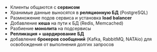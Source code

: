 
- Клиенты общаются с **сервисом**
- Хранимые данные выносятся в **реляционную БД** (PostgreSQL)
- Размножение подов сервиса и установка **load balancer**
- Добавление **кеша** на пути к БД (Redis, Memcached)
- Разбиение **монолита** на подсервисы
- **Репликация + шардирование** **БД**
- добавление **брокеров сообщений** (Kafka, RabbitMQ, NATAio) для освобождения от выполнения долгих запросов